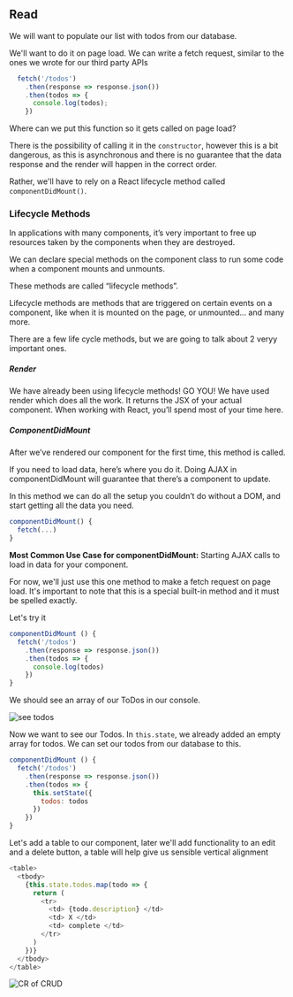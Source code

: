 ## Read

We will want to populate our list with todos from our database.

We'll want to do it on page load. We can write a fetch request, similar to the ones we wrote for our third party APIs

```js
  fetch('/todos')
    .then(response => response.json())
    .then(todos => {
      console.log(todos);
    })
```

Where can we put this function so it gets called on page load?

There is the possibility of calling it in the `constructor`, however this is a bit dangerous, as this is asynchronous and there is no guarantee that the data response and the render will happen in the correct order.

Rather, we'll have to rely on a React lifecycle method called `componentDidMount()`.

### Lifecycle Methods
In applications with many components, it’s very important to free up resources taken by the components when they are destroyed.

We can declare special methods on the component class to run some code when a component mounts and unmounts.

These methods are called “lifecycle methods”.

Lifecycle methods are methods that are triggered on certain events on a component, like when it is mounted on the page, or unmounted... and many more.

There are a few life cycle methods, but we are going to talk about 2 veryy important ones.

##### Render
We have already been using lifecycle methods! GO YOU! We have used render which does all the work. It returns the JSX of your actual component. When working with React, you’ll spend most of your time here.

##### ComponentDidMount
After we’ve rendered our component for the first time, this method is called.

If you need to load data, here’s where you do it. Doing AJAX in componentDidMount will guarantee that there’s a component to update.

In this method we can do all the setup you couldn’t do without a DOM, and start getting all the data you need.

```js 
componentDidMount() {
  fetch(...)
}
```

**Most Common Use Case for componentDidMount:**
Starting AJAX calls to load in data for your component.

For now, we'll just use this one method to make a fetch request on page load. It's important to note that this is a special built-in method and it must be spelled exactly.

Let's try it

```js
componentDidMount () {
  fetch('/todos')
    .then(response => response.json())
    .then(todos => {
      console.log(todos)
    })
}
```

We should see an array of our ToDos in our console.

![see todos](https://i.imgur.com/cMCPU29.png)


Now we want to see our Todos. In `this.state`, we already added an empty array for todos. We can set our todos from our database to this.

```js
componentDidMount () {
  fetch('/todos')
    .then(response => response.json())
    .then(todos => {
      this.setState({
        todos: todos
      })
    })
}
```

Let's add a table to our component, later we'll add functionality to an  edit and a delete button, a table will help give us sensible vertical alignment

```js
<table>
  <tbody>
    {this.state.todos.map(todo => {
      return (
        <tr>
          <td> {todo.description} </td>
          <td> X </td>
          <td> complete </td>
        </tr>
      )
    })}
  </tbody>
</table>
```
![CR of CRUD](https://i.imgur.com/8vaAEoB.png)
